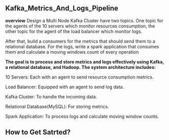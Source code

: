 ## Kafka_Metrics_And_Logs_Pipeline
**overview**
Design a Multi Node Kafka Cluster have two topics. One topic for the agents of the 10 servers which monitor resources consumption, the other topic for the agent of the load balancer which monitor logs. 

After that, build a consumers for the metrics that should send them to a relational database. For the logs, write a spark application that consumes them and calculate a moving windows count of every operation 

 **The goal is to process and store metrics and logs effectively using Kafka, a relational database, and Hadoop. The system architecture includes:**
 
10 Servers: Each with an agent to send resource consumption metrics.

Load Balancer: Equipped with an agent to send log data.

Kafka Cluster: To handle the incoming data.

Relational Database(MySQL): For storing metrics.

Spark Application: To process logs and calculate moving window counts.


## How to Get Satrted?

